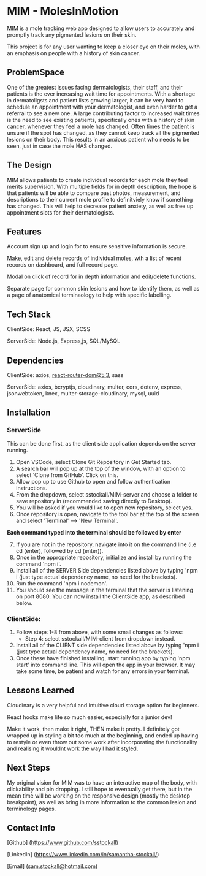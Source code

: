 # MIM - MolesInMotion

MIM is a mole tracking web app designed to allow users to accurately and promptly track any pigmented lesions on their skin.

This project is for any user wanting to keep a closer eye on their moles, with an emphasis on people with a history of skin cancer. 

## ProblemSpace

One of the greatest issues facing dermatologists, their staff, and their patients is the ever increasing wait time for appointments. 
With a shortage in dermatoligsts and patient lists growing larger, it can be very hard to schedule an appointment with your dermatologist, and even harder to get a referral to see a new one.
A large contributing factor to increased wait times is the need to see existing patients, specifically ones with a history of skin cancer, whenever they feel a mole has changed. Often times the patient is unsure if the spot has changed, as they cannot keep track all the pigmented lesions on their body. 
This results in an anxious patient who needs to be seen, just in case the mole HAS changed. 

## The Design

MIM allows patients to create individual records for each mole they feel merits supervision. With multiple fields for in depth description, the hope is that patients will be able to compare past photos, measurement, and descriptions to their current mole profile to definitviely know if something has changed. This will help to decrease patient anxiety, as well as free up appointment slots for their dermatologists. 

## Features

Account sign up and login for to ensure sensitive information is secure.

Make, edit and delete records of individual moles, wth a list of recent records on dashboard, and full record page. 

Modal on click of record for in depth information and edit/delete functions. 

Separate page for common skin lesions and how to identify them, as well as a page of anatomical terminaology to help with specific labelling. 

## Tech Stack

ClientSide: React, JS, JSX, SCSS

ServerSide: Node.js, Express,js, SQL/MySQL

## Dependencies 

ClientSide: axios, react-router-dom@5.3, sass

ServerSide: axios, bcryptjs, cloudinary, multer, cors, dotenv, express, jsonwebtoken, knex, multer-storage-cloudinary, mysql, uuid

## Installation 

### ServerSide
This can be done first, as the client side application depends on the server running.

1. Open VSCode, select Clone Git Repository in Get Started tab.
2. A search bar will pop up at the top of the window, with an option to select 'Clone from GitHub'. Click on this. 
3. Allow pop up to use Github to open and follow authentication instructions. 
4. From the dropdown, select sstockall/MIM-server and choose a folder to save repository in (recommended saving directly to Desktop).
5. You will be asked if you would like to open new repository, select yes.
6. Once repository is open, navigate to the tool bar at the top of the screen and select 'Terminal' --> 'New Terminal'.

**Each command typed into the terminal should be followed by enter**

7. If you are not in the repository, navigate into it on the command line (i.e cd <desktop> (enter), followed by cd <repo name> (enter)).
8. Once in the appropriate repository, initialize and install by running the command 'npm i'.
9. Install all of the SERVER Side dependencies listed above by typing 'npm i <dependency-name> (just type actual dependency name, no need for the brackets).
10. Run the command 'npm i nodemon'.
11. You should see the message in the terminal that the server is listening on port 8080. You can now install the ClientSide app, as described below. 

### ClientSide: 

1. Follow steps 1-8 from above, with some small changes as follows:
    * Step 4: select sstockall/MIM-client from    dropdown instead.
2. Install all of the CLIENT side dependencies listed above by typing 'npm i <dependency-name> (just type actual dependency name, no need for the brackets).
3. Once these have finished installing, start running app by typing 'npm start' into command line. This will open the app in your browser. It may take some time, be patient and watch for any errors in your terminal. 

## Lessons Learned

Cloudinary is a very helpful and intuitive cloud storage option for beginners.

React hooks make life so much easier, especially for a junior dev!

Make it work, then make it right, THEN make it pretty. I definitely got wrapped up in styling a bit too much at the beginning, and ended up having to restyle or even throw out some work after incorporating the functionality and realising it wouldnt work the way I had it styled.

## Next Steps

My original vision for MIM was to have an interactive map of the body, with clickability and pin dropping. I still hope to eventually get there, but in the mean time will be working on the responsive design (mostly the desktop breakpoint), as well as bring in more information to the common lesion and terminology pages. 

## Contact Info

[Github] (https://www.github.com/sstockall)

[LinkedIn] (https://www.linkedin.com/in/samantha-stockall/)

[Email] (sam.stockall@hotmail.com)